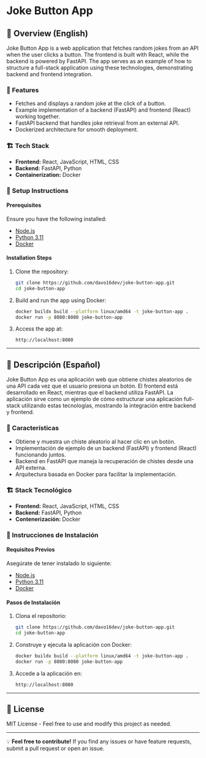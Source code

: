 # Joke Button App

## 📌 Overview (English)
Joke Button App is a web application that fetches random jokes from an API when the user clicks a button. The frontend is built with React, while the backend is powered by FastAPI. The app serves as an example of how to structure a full-stack application using these technologies, demonstrating backend and frontend integration.

### 🎯 Features
- Fetches and displays a random joke at the click of a button.
- Example implementation of a backend (FastAPI) and frontend (React) working together.
- FastAPI backend that handles joke retrieval from an external API.
- Dockerized architecture for smooth deployment.

### 🏗️ Tech Stack
- **Frontend:** React, JavaScript, HTML, CSS
- **Backend:** FastAPI, Python
- **Containerization:** Docker

### 🚀 Setup Instructions
#### Prerequisites
Ensure you have the following installed:
- [Node.js](https://nodejs.org/)
- [Python 3.11](https://www.python.org/)
- [Docker](https://www.docker.com/)

#### Installation Steps
1. Clone the repository:
   ```sh
   git clone https://github.com/davo16dev/joke-button-app.git
   cd joke-button-app
   ```
2. Build and run the app using Docker:
   ```sh
   docker buildx build --platform linux/amd64 -t joke-button-app .
   docker run -p 8080:8080 joke-button-app
   ```
3. Access the app at:
   ```
   http://localhost:8080
   ```

---

## 📌 Descripción (Español)
Joke Button App es una aplicación web que obtiene chistes aleatorios de una API cada vez que el usuario presiona un botón. El frontend está desarrollado en React, mientras que el backend utiliza FastAPI. La aplicación sirve como un ejemplo de cómo estructurar una aplicación full-stack utilizando estas tecnologías, mostrando la integración entre backend y frontend.

### 🎯 Características
- Obtiene y muestra un chiste aleatorio al hacer clic en un botón.
- Implementación de ejemplo de un backend (FastAPI) y frontend (React) funcionando juntos.
- Backend en FastAPI que maneja la recuperación de chistes desde una API externa.
- Arquitectura basada en Docker para facilitar la implementación.

### 🏗️ Stack Tecnológico
- **Frontend:** React, JavaScript, HTML, CSS
- **Backend:** FastAPI, Python
- **Contenerización:** Docker

### 🚀 Instrucciones de Instalación
#### Requisitos Previos
Asegúrate de tener instalado lo siguiente:
- [Node.js](https://nodejs.org/)
- [Python 3.11](https://www.python.org/)
- [Docker](https://www.docker.com/)

#### Pasos de Instalación
1. Clona el repositorio:
   ```sh
   git clone https://github.com/davo16dev/joke-button-app.git
   cd joke-button-app
   ```
2. Construye y ejecuta la aplicación con Docker:
   ```sh
   docker buildx build --platform linux/amd64 -t joke-button-app .
   docker run -p 8080:8080 joke-button-app
   ```
3. Accede a la aplicación en:
   ```
   http://localhost:8080
   ```

---

## 📜 License
MIT License - Feel free to use and modify this project as needed.

---

💡 **Feel free to contribute!** If you find any issues or have feature requests, submit a pull request or open an issue.

